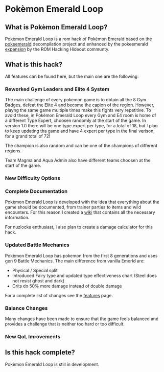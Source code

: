# Pokèmon Emerald Loop
## What is Pokèmon Emerald Loop?

Pokèmon Emerald Loop is a rom hack of Pokèmon Emerald based on the [pokeemerald](https://github.com/pret/pokeemerald) decompilation project and enhanced by the pokeemerald [expansion](https://github.com/rh-hideout/pokeemerald-expansion) by the ROM Hacking Hideout communty.

## What is this hack?

All features can be found here, but the main one are the following:
### Reworked Gym Leaders and Elite 4 System

The main challenge of every pokemon game is to obtain all the 8 Gym Badges, defeat the Elite 4 and become the capion of the region. However, playng the same game multiple times make this fights very repetitive. To avoid these, in Pokèmon Emerald Loop every Gym and E4 room is home of a different Type Expert, choosen randomly at the start of the game. In version 1.0 there will be one type expert per type, for a total of 18, but I plan to keep updating tha game and have 4 expert per type in the final verison, for a grand total of 72!

The champion is also random and can be one of the champions of different regions.

Team Magma and Aqua Admin also have different teams choosen at the start of the game.

### New Difficulty Options

### Complete Documentation

Pokèmon Emerald Loop is developed with the idea that everything about the game should be documented, from trainer parties to items and wild encounters. For this reason I created a [wiki](https://github.com/Cippy99/pokemon-emerald-loop/wiki) that contains all the necessary information.

For nuzlocke enthusiast, I also plan to create a damage calculator for this hack.

### Updated Battle Mechanics

Pokèmon Emerald Loop has pokemon from the first 8 generations and uses gen 9 Battle Mechanics. The main difference from vanilla Emerld are:
- Physical / Special split
- Introduced Fairy type and updated type effectiveness chart (Steel does not resist ghost and dark)
- Crits do 50% more damage instead of double damage

For a complete list of changes see the [features](https://github.com/Cippy99/pokemon-emerald-loop/blob/master/Features.md#Battle) page.

### Balance Changes

Many changes have been made to ensure that the game feels balanced and provides a challenge that is neither too hard or too difficult. 

### New QoL Imrovements

## Is this hack complete?

Pokèmon Emerald Loop is still in development.
